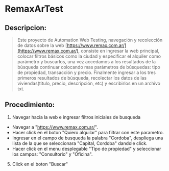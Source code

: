 # RemaxArTest
## Descripcion:
>Este proyecto de Automation Web Testing, navegación y recolección de datos sobre la web [https://www.remax.com.ar/](https://www.remax.com.ar/), consiste en ingresar la web principal, colocar filtros básicos como la ciudad y especificar el alquiler como parámetro y buscarlos, una vez accedamos a los resultados de la búsqueda continuar colocando mas parámetros de búsquedas: tipo de propiedad, transacción y precio.
Finalmente ingresar a los tres primeros resultados de búsqueda, recolectar los datos de las viviendas(titulo, precio, descripción, etc) y escribirlos en un archivo txt.

## Procedimiento:

1. Navegar hacia la web e ingresar filtros iniciales de busqueda

- Navegar a "https://www.remax.com.ar/".
- Hacer click en el boton "Quiero alquilar" para filtrar con este parametro.
- Ingresar en el campo de busqueda la palabra "Cordoba", despliega una lista de la que se seleccionara "Capital, Cordoba" dandole click.
- Hacer click en el menu desplegable "Tipo de propiedad" y seleccionar los campos: "Consultorio" y "Oficina".
5. Click en el boton "Buscar"



